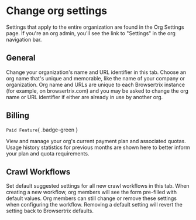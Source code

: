# Change org settings

Settings that apply to the entire organization are found in the Org Settings page. If you're an org admin, you'll see the link to "Settings" in the org navigation bar.

## General

Change your organization's name and URL identifier in this tab. Choose an org name that's unique and memorable, like the name of your company or organization. Org name and URLs are unique to each Browsertrix instance (for example, on browsertrix.com) and you may be asked to change the org name or URL identifier if either are already in use by another org.

## Billing

`Paid Feature`{ .badge-green }

View and manage your org's current payment plan and associated quotas. Usage history statistics for previous months are shown here to better inform your plan and quota requirements.

## Crawl Workflows

Set default suggested settings for all new crawl workflows in this tab. When creating a new workflow, org members will see the form pre-filled with default values. Org members can still change or remove these settings when configuring the workflow. Removing a default setting will revert the setting back to Browsertrix defaults.

<!-- ## Limits

This tab lets organization admins set an additional number of allowed overage minutes when the organization's monthly execution minutes quota has been reached. If set, this serves as a hard cap after which all running crawls will be stopped. When set at the default of 0, crawls will be stopped as soon as the monthly quota is reached. -->
